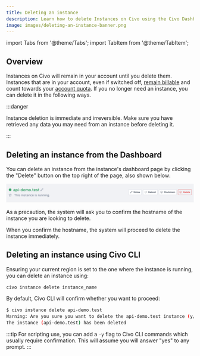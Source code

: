 ```yaml
---
title: Deleting an instance
description: Learn how to delete Instances on Civo using the Civo Dashboard or Civo CLI. Get tips on safely retrieving data and avoiding billing errors.
image: images/deleting-an-instance-banner.png
---
```


import Tabs from '@theme/Tabs';
import TabItem from '@theme/TabItem';

<head>
  <title>How to Delete Civo Instances | Civo Documentation</title>
</head>

## Overview

Instances on Civo will remain in your account until you delete them. Instances that are in your account, even if switched off, [remain billable](../account/billing.md) and count towards your [account quota](../account/quota.md). If you no longer need an instance, you can delete it in the following ways.

:::danger

Instance deletion is immediate and irreversible. Make sure you have retrieved any data you may need from an instance before deleting it.

:::

<Tabs groupId="delete-instance">

<TabItem value="dashboard" label="Dashboard">

## Deleting an instance from the Dashboard

You can delete an instance from the instance's dashboard page by clicking the "Delete" button on the top right of the page, also shown below:

![Delete an instance from the dashboard](images/dashboard-delete-instance.png)

As a precaution, the system will ask you to confirm the hostname of the instance you are looking to delete.

When you confirm the hostname, the system will proceed to delete the instance immediately.
</TabItem>

<TabItem value="cli" label="Civo CLI">

## Deleting an instance using Civo CLI

Ensuring your current region is set to the one where the instance is running, you can delete an instance using:

```bash
civo instance delete instance_name
```

By default, Civo CLI will confirm whether you want to proceed:

```bash
$ civo instance delete api-demo.test
Warning: Are you sure you want to delete the api-demo.test instance (y/N) ? y
The instance (api-demo.test) has been deleted
```

:::tip
For scripting use, you can add a `-y` flag to Civo CLI commands which usually require confirmation. This will assume you will answer "yes" to any prompt.
:::

</TabItem>
</Tabs>
